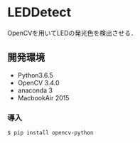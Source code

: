 # LEDDetect
OpenCVを用いてLEDの発光色を検出させる．

## 開発環境
* Python3.6.5
* OpenCV 3.4.0
* anaconda 3
* MacbookAir 2015

### 導入
```
$ pip install opencv-python
```
